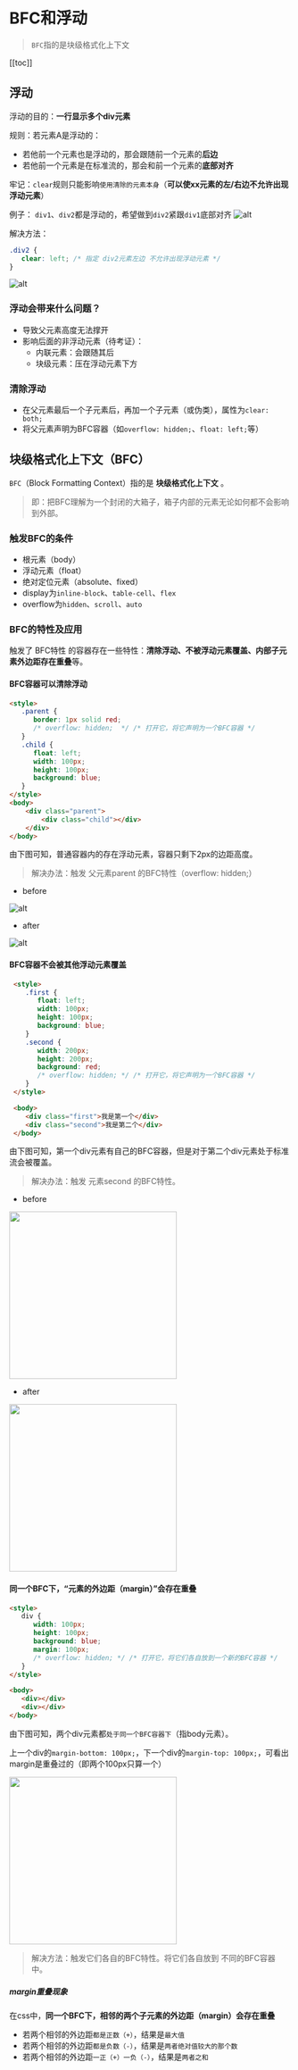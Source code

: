 # BFC和浮动
> `BFC`指的是块级格式化上下文

[[toc]]

## 浮动
浮动的目的：**一行显示多个div元素**

 规则：若元素A是浮动的：
 - 若他前一个元素也是浮动的，那会跟随前一个元素的**后边**
 - 若他前一个元素是在标准流的，那会和前一个元素的**底部对齐**

 牢记：`clear`规则只能影响`使用清除的元素本身`（**可以使xx元素的左/右边不允许出现浮动元素**）
 
 例子：
 `div1`、`div2`都是浮动的，希望做到`div2`紧跟`div1`底部对齐
 ![alt](./img/BFC-1.png)

 解决方法：
 ```css
 .div2 {
    clear: left; /* 指定 div2元素左边 不允许出现浮动元素 */
 }
 ```
 ![alt](./img/BFC-2.png)
 
### 浮动会带来什么问题？
  - 导致父元素高度无法撑开
  - 影响后面的非浮动元素（待考证）：
    - 内联元素：会跟随其后
    - 块级元素：压在浮动元素下方

### 清除浮动
  - 在父元素最后一个子元素后，再加一个子元素（或伪类），属性为`clear: both;`
  - 将父元素声明为BFC容器（如`overflow: hidden;`、`float: left;`等）

## 块级格式化上下文（BFC）
`BFC`（Block Formatting Context）指的是 **块级格式化上下文** 。
> 即：把BFC理解为一个封闭的大箱子，箱子内部的元素无论如何都不会影响到外部。

### 触发BFC的条件
 - 根元素（body）
 - 浮动元素（float）
 - 绝对定位元素（absolute、fixed）
 - display为`inline-block`、`table-cell`、`flex`
 - overflow为`hidden`、`scroll`、`auto`


### BFC的特性及应用
触发了 BFC特性 的容器存在一些特性：**清除浮动、不被浮动元素覆盖、内部子元素外边距存在重叠**等。

#### BFC容器可以清除浮动
```html
<style>
   .parent {
      border: 1px solid red;
      /* overflow: hidden;  */ /* 打开它，将它声明为一个BFC容器 */
   }
   .child {
      float: left;
      width: 100px;
      height: 100px;
      background: blue;
   }
</style>
<body>
    <div class="parent">
        <div class="child"></div>
    </div>
</body>
```
 由下图可知，普通容器内的存在浮动元素，容器只剩下2px的边距高度。

 > 解决办法：触发 父元素parent 的BFC特性（overflow: hidden;）

 - before

 ![alt](./img/BFC-6.png)

 - after

 ![alt](./img/BFC-7.png)
 
#### BFC容器不会被其他浮动元素覆盖
```html
 <style>
    .first {
       float: left;
       width: 100px;
       height: 100px;
       background: blue;
    }
    .second {
       width: 200px;
       height: 200px;
       background: red;
       /* overflow: hidden; */ /* 打开它，将它声明为一个BFC容器 */
    }
 </style>

 <body>
    <div class="first">我是第一个</div>
    <div class="second">我是第二个</div>
 </body>
```
由下图可知，第一个div元素有自己的BFC容器，但是对于第二个div元素处于标准流会被覆盖。

> 解决办法：触发 元素second 的BFC特性。

 - before

 <img src="./img/BFC-4.png" width="300px" />
 
 - after

 <img src="./img/BFC-5.png" width="300px" />

#### 同一个BFC下，“元素的外边距（margin）”会存在重叠
 ```html
 <style>
    div {
       width: 100px;
       height: 100px;
       background: blue;
       margin: 100px;
       /* overflow: hidden; */ /* 打开它，将它们各自放到一个新的BFC容器 */
    }
 </style>

 <body>
    <div></div>
    <div></div>
 </body>
 ```
 由下图可知，两个div元素都`处于同一个BFC容器下`（指body元素）。
 
 上一个div的`margin-bottom: 100px;`，下一个div的`margin-top: 100px;`，可看出margin是重叠过的（即两个100px只算一个）

 <img src="./img/BFC-3.png" width="300px" />

 > 解决方法：触发它们各自的BFC特性。将它们各自放到 不同的BFC容器 中。


##### margin重叠现象
在css中，**同一个BFC下，相邻的两个子元素的外边距（margin）会存在重叠**
 - 若两个相邻的外边距`都是正数（+）`，结果是`最大值`
 - 若两个相邻的外边距`都是负数（-）`，结果是`两者绝对值较大的那个数`
 - 若两个相邻的外边距`一正（+）一负（-）`，结果是`两者之和`
